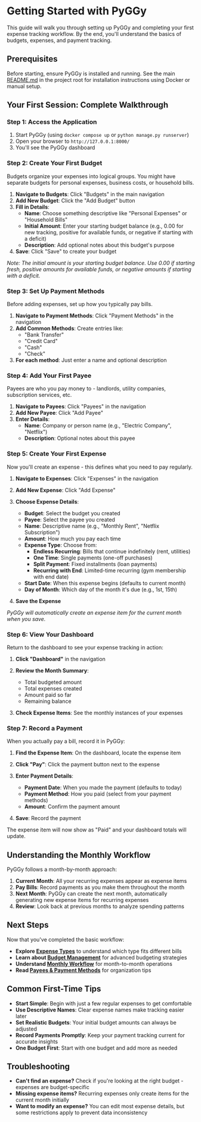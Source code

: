 # Getting Started with PyGGy

This guide will walk you through setting up PyGGy and completing your first expense tracking
workflow. By the end, you'll understand the basics of budgets, expenses, and payment tracking.

## Prerequisites

Before starting, ensure PyGGy is installed and running. See the main [README.md](../README.md) in
the project root for installation instructions using Docker or manual setup.

## Your First Session: Complete Walkthrough

### Step 1: Access the Application

1. Start PyGGy (using `docker compose up` or `python manage.py runserver`)
2. Open your browser to `http://127.0.0.1:8000/`
3. You'll see the PyGGy dashboard

### Step 2: Create Your First Budget

Budgets organize your expenses into logical groups. You might have separate budgets for personal
expenses, business costs, or household bills.

1. **Navigate to Budgets**: Click "Budgets" in the main navigation
2. **Add New Budget**: Click the "Add Budget" button
3. **Fill in Details**:
   - **Name**: Choose something descriptive like "Personal Expenses" or "Household Bills"
   - **Initial Amount**: Enter your starting budget balance (e.g., 0.00 for new tracking, positive
       for available funds, or negative if starting with a deficit)
   - **Description**: Add optional notes about this budget's purpose
4. **Save**: Click "Save" to create your budget

*Note: The initial amount is your starting budget balance. Use 0.00 if starting fresh, positive
amounts for available funds, or negative amounts if starting with a deficit.*

### Step 3: Set Up Payment Methods

Before adding expenses, set up how you typically pay bills.

1. **Navigate to Payment Methods**: Click "Payment Methods" in the navigation
2. **Add Common Methods**: Create entries like:
   - "Bank Transfer"
   - "Credit Card"
   - "Cash"
   - "Check"
3. **For each method**: Just enter a name and optional description

### Step 4: Add Your First Payee

Payees are who you pay money to - landlords, utility companies, subscription services, etc.

1. **Navigate to Payees**: Click "Payees" in the navigation
2. **Add New Payee**: Click "Add Payee"
3. **Enter Details**:
   - **Name**: Company or person name (e.g., "Electric Company", "Netflix")
   - **Description**: Optional notes about this payee

### Step 5: Create Your First Expense

Now you'll create an expense - this defines what you need to pay regularly.

1. **Navigate to Expenses**: Click "Expenses" in the navigation
2. **Add New Expense**: Click "Add Expense"
3. **Choose Expense Details**:
   - **Budget**: Select the budget you created
   - **Payee**: Select the payee you created
   - **Name**: Descriptive name (e.g., "Monthly Rent", "Netflix Subscription")
   - **Amount**: How much you pay each time
   - **Expense Type**: Choose from:
     - **Endless Recurring**: Bills that continue indefinitely (rent, utilities)
     - **One Time**: Single payments (one-off purchases)
     - **Split Payment**: Fixed installments (loan payments)
     - **Recurring with End**: Limited-time recurring (gym membership with end date)
   - **Start Date**: When this expense begins (defaults to current month)
   - **Day of Month**: Which day of the month it's due (e.g., 1st, 15th)

4. **Save the Expense**

*PyGGy will automatically create an expense item for the current month when you save.*

### Step 6: View Your Dashboard

Return to the dashboard to see your expense tracking in action:

1. **Click "Dashboard"** in the navigation
2. **Review the Month Summary**:
   - Total budgeted amount
   - Total expenses created
   - Amount paid so far
   - Remaining balance

3. **Check Expense Items**: See the monthly instances of your expenses

### Step 7: Record a Payment

When you actually pay a bill, record it in PyGGy:

1. **Find the Expense Item**: On the dashboard, locate the expense item
2. **Click "Pay"**: Click the payment button next to the expense
3. **Enter Payment Details**:
   - **Payment Date**: When you made the payment (defaults to today)
   - **Payment Method**: How you paid (select from your payment methods)
   - **Amount**: Confirm the payment amount

4. **Save**: Record the payment

The expense item will now show as "Paid" and your dashboard totals will update.

## Understanding the Monthly Workflow

PyGGy follows a month-by-month approach:

1. **Current Month**: All your recurring expenses appear as expense items
2. **Pay Bills**: Record payments as you make them throughout the month
3. **Next Month**: PyGGy can create the next month, automatically generating new expense items for
   recurring expenses
4. **Review**: Look back at previous months to analyze spending patterns

## Next Steps

Now that you've completed the basic workflow:

- **Explore [Expense Types](expense_types)** to understand which type fits different bills
- **Learn about [Budget Management](budgets)** for advanced budgeting strategies
- **Understand [Monthly Workflow](monthly_workflow)** for month-to-month operations
- **Read [Payees & Payment Methods](payees_and_payments)** for organization tips

## Common First-Time Tips

- **Start Simple**: Begin with just a few regular expenses to get comfortable
- **Use Descriptive Names**: Clear expense names make tracking easier later
- **Set Realistic Budgets**: Your initial budget amounts can always be adjusted
- **Record Payments Promptly**: Keep your payment tracking current for accurate insights
- **One Budget First**: Start with one budget and add more as needed

## Troubleshooting

- **Can't find an expense?** Check if you're looking at the right budget - expenses are
  budget-specific
- **Missing expense items?** Recurring expenses only create items for the current month initially
- **Want to modify an expense?** You can edit most expense details, but some restrictions apply to
  prevent data inconsistency
